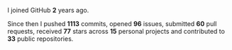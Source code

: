 I joined GitHub **2** years ago.

Since then I pushed **1113** commits, opened **96** issues, submitted **60** pull requests, received **77** stars across **15** personal projects and contributed to **33** public repositories.
